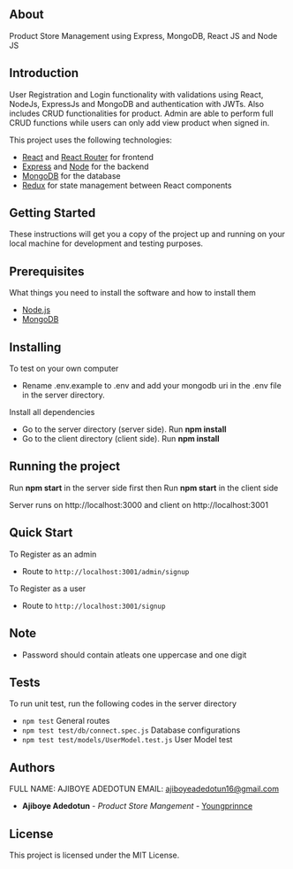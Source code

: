 ## About

Product Store Management using Express, MongoDB, React JS and Node JS

## Introduction

User Registration and Login functionality with validations using React, NodeJs, ExpressJs and MongoDB and authentication with JWTs. Also includes CRUD functionalities for product. Admin are able to perform full CRUD functions while users can only add view product when signed in.

This project uses the following technologies:

- [React](https://reactjs.org) and [React Router](https://reacttraining.com/react-router/) for frontend
- [Express](http://expressjs.com/) and [Node](https://nodejs.org/en/) for the backend
- [MongoDB](https://www.mongodb.com/) for the database
- [Redux](https://redux.js.org/basics/usagewithreact) for state management between React components

## Getting Started

These instructions will get you a copy of the project up and running on your local machine for development and testing purposes.

## Prerequisites

What things you need to install the software and how to install them
* [Node.js](https://nodejs.org/en/)
* [MongoDB](https://www.mongodb.com/)

## Installing

To test on your own computer

- Rename .env.example to .env and add your mongodb uri in the .env file in the server directory.

Install all dependencies

- Go to the server directory (server side). Run **npm install**
- Go to the client directory (client side). Run **npm install**

## Running the project

Run **npm start** in the server side first then 
Run **npm start** in the client side

Server runs on http://localhost:3000 and client on http://localhost:3001

## Quick Start

To Register as an admin

- Route to `http://localhost:3001/admin/signup`

To Register as a user

- Route to `http://localhost:3001/signup`

## Note

- Password should contain atleats one uppercase and one digit

## Tests
To run unit test, run the following codes in the server directory

 - `npm test`   General routes
 - `npm test test/db/connect.spec.js`  Database configurations
 - `npm test test/models/UserModel.test.js` User Model test

## Authors

FULL NAME: AJIBOYE ADEDOTUN
EMAIL: ajiboyeadedotun16@gmail.com

* **Ajiboye Adedotun** - *Product Store Mangement* - [Youngprinnce](https://github.com/youngprinnce)


## License

This project is licensed under the MIT License.